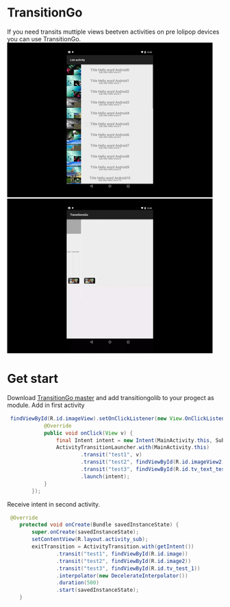 # TransitionGo 
If you need transits muttiple views beetven activities on pre lolipop devices you can use TransitionGo.
![list](docs/list.gif)![activity](docs/activity.gif)

# Get start
Download [TransitionGo master](https://github.com/EnterPrayz/TransitionsGo/archive/master.zip) and add transitiongolib to your progect as module.
Add in first activity 
```java
 findViewById(R.id.imageView).setOnClickListener(new View.OnClickListener() {
            @Override
            public void onClick(View v) {
                final Intent intent = new Intent(MainActivity.this, SubActivity.class);
                ActivityTransitionLauncher.with(MainActivity.this)
                        .transit("test1", v)
                        .transit("test2", findViewById(R.id.imageView2))
                        .transit("test3", findViewById(R.id.tv_text_test1))
                        .launch(intent);
            }
        });
```
Receive intent in second activity.
```java
 @Override
    protected void onCreate(Bundle savedInstanceState) {
        super.onCreate(savedInstanceState);
        setContentView(R.layout.activity_sub);
        exitTransition = ActivityTransition.with(getIntent())
                .transit("test1", findViewById(R.id.image))
                .transit("test2", findViewById(R.id.image2))
                .transit("test3", findViewById(R.id.tv_test_1))
                .interpolator(new DecelerateInterpolator())
                .duration(500)
                .start(savedInstanceState);
    }
```
